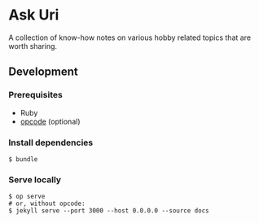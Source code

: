 # Ask Uri

A collection of know-how notes on various hobby related topics that are worth sharing.

## Development

### Prerequisites

- Ruby
- [opcode](https://github.com/DannyBen/opcode) (optional)

### Install dependencies

```shell
$ bundle
```

### Serve locally

```shell
$ op serve
# or, without opcode:
$ jekyll serve --port 3000 --host 0.0.0.0 --source docs